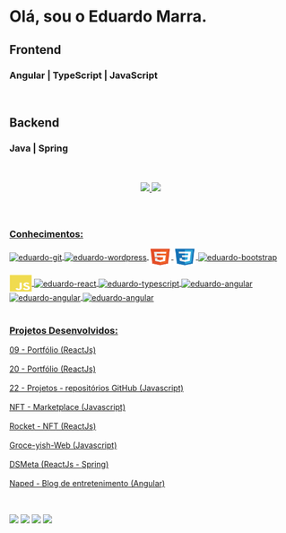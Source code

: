 # Olá, sou o Eduardo Marra. 

## Frontend
### Angular | TypeScript | JavaScript
<br>

## Backend
### Java | Spring
<br>
<br>

<!--
- 🔭 I’m currently working on ...
- 🌱 I’m currently learning ...
- 👯 I’m looking to collaborate on ...
- 🤔 I’m looking for help with ...
- 💬 Ask me about ...
- 📫 How to reach me: ...
- 😄 Pronouns: ...
- ⚡ Fun fact: ...
-->

<!--
  Cards retirados em https://github.com/anuraghazra/github-readme-stats
-->
<div align="center">
  <a href="https://github.com/Eduardomarra">
  <img height="180em" src="https://github-readme-stats-sigma-seven.vercel.app/api?username=Eduardomarra&show_icons=true&theme=radical"/>
  <img height="180em" src="https://github-readme-stats-sigma-seven.vercel.app/api/top-langs/?username=Eduardomarra&layout=compact&langs_count=7&theme=dracula"/>
</div>
<br>
<br>

 ##
  
<!--
  Icons retirados em https://devicon.dev/. Icones em formato SVG
-->
  
### Conhecimentos:
   
<div style="display: inline_block">
  <img align="center" alt="eduardo-git" height="30" width="40" src="https://cdn.jsdelivr.net/gh/devicons/devicon/icons/git/git-original.svg" />
  <img align="center" alt="eduardo-wordpress" height="30" width="40" src="https://cdn.jsdelivr.net/gh/devicons/devicon/icons/wordpress/wordpress-plain.svg" />
  <img align="center" alt="eduardo-HTML" height="30" width="40" src="https://raw.githubusercontent.com/devicons/devicon/master/icons/html5/html5-original.svg">
  <img align="center" alt="eduardo-CSS" height="30" width="40" src="https://raw.githubusercontent.com/devicons/devicon/master/icons/css3/css3-original.svg">
  <img align="center" alt="eduardo-bootstrap" height="30" width="40" src="https://cdn.jsdelivr.net/gh/devicons/devicon/icons/bootstrap/bootstrap-plain.svg" />
</div><br>
<div style="display: inline_block">
  <img align="center" alt="eduardo-Js" height="30" width="40" src="https://raw.githubusercontent.com/devicons/devicon/master/icons/javascript/javascript-plain.svg">
  <img align="center" alt="eduardo-react" height="30" width="40" src="https://cdn.jsdelivr.net/gh/devicons/devicon/icons/react/react-original.svg" />
  <img align="center" alt="eduardo-typescript" height="30" width="40" src="https://cdn.jsdelivr.net/gh/devicons/devicon/icons/typescript/typescript-original.svg" />
  <img align="center" alt="eduardo-angular" height="30" width="40" src="https://cdn.jsdelivr.net/gh/devicons/devicon/icons/angularjs/angularjs-original.svg" />
  <img align="center" alt="eduardo-angular" height="30" width="40" src="https://cdn.jsdelivr.net/gh/devicons/devicon/icons/java/java-original.svg" />
  <img  align="center" alt="eduardo-angular" height="30" width="40" src="https://cdn.jsdelivr.net/gh/devicons/devicon/icons/spring/spring-original-wordmark.svg" />

</div><br>
  
### Projetos Desenvolvidos:
<div style="display: inline_block">
  <a href="https://github.com/Eduardomarra/09-portfolio" target="__blank">09 - Portfólio (ReactJs)</a>
</div><br>
  <div style="display: inline_block">
  <a href="https://github.com/Eduardomarra/20-portfolio" target="__blank">20 - Portfólio (ReactJs)</a>
</div><br>
   <div style="display: inline_block">
  <a href="https://github.com/Eduardomarra/22-repos-git" target="__blank">22 - Projetos - repositórios GitHub (Javascript)</a>
</div><br>
<div style="display: inline_block">
  <a href="https://github.com/Eduardomarra/NFT-Marketplace" target="__blank">NFT - Marketplace (Javascript)</a>
</div><br>
<div style="display: inline_block">
  <a href="https://github.com/Eduardomarra/rocket-nft-react" target="__blank">Rocket - NFT (ReactJs)</a>
</div><br>
<div style="display: inline_block">
  <a href="https://github.com/Eduardomarra/GroceYish" target="__blank">Groce-yish-Web (Javascript)</a>
</div><br>
<div style="display: inline_block">
  <a href="https://github.com/Eduardomarra/dsmeta" target="__blank">DSMeta (ReactJs - Spring)</a>
</div><br>
<div style="display: inline_block">
  <a href="https://github.com/Eduardomarra/naped-blog" target="__blank">Naped - Blog de entretenimento (Angular)</a>
</div><br>


  ##
  
<!--
  Icons redes sociais retirados em https://dev.to/envoy_/150-badges-for-github-pnk.
-->
<div> 
  <a href="mailto:eduardomarra@gmail.com" target="_blank"><img src="https://img.shields.io/badge/Gmail-D14836?style=for-the-badge&logo=gmail&logoColor=white" ></a>
  <a href="https://www.linkedin.com/in/eduardomarra/" target="_blank"><img src="https://img.shields.io/badge/-LinkedIn-%230077B5?style=for-the-badge&logo=linkedin&logoColor=white"></a> 
  <a href="https://www.instagram.com/eduardogmarra" target="_blank"><img src="https://img.shields.io/badge/-Instagram-%23E4405F?style=for-the-badge&logo=instagram&logoColor=white"></a>
  <a href="https://api.whatsapp.com/send?phone=61993707468" target="_blank"><img src="https://img.shields.io/badge/WhatsApp-25D366?style=for-the-badge&logo=whatsapp&logoColor=white"></a>
</div>
